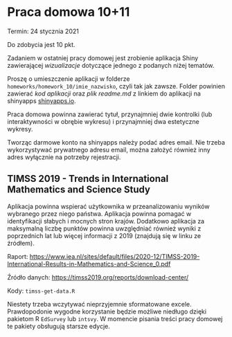 # Praca domowa 10+11

Termin: 24 stycznia 2021

Do zdobycia jest 10 pkt.

Zadaniem w ostatniej pracy domowej jest zrobienie aplikacja Shiny zawierającej *wizualizacje* dotyczące jednego z podanych niżej tematów.

Proszę o umieszczenie aplikacji w folderze `homeworks/homework_10/imie_nazwisko`, czyli tak jak zawsze. 
Folder powinien zawierać *kod aplikacji* oraz *plik readme.md* z linkiem do aplikacji na shinyapps [shinyapps.io](shinyapps.io).

Praca domowa powinna zawierać tytuł, przynajmniej dwie kontrolki (lub interaktywności w obrębie wykresu) i przynajmniej dwa estetyczne wykresy.

Tworząc darmowe konto na shinyapps należy podać adres email. Nie trzeba wykorzystywać prywatnego adresu email, można założyć również inny adres wyłącznie na potrzeby rejestracji.

## TIMSS 2019 -  Trends in International Mathematics and Science Study

Aplikacja powinna wspierać użytkownika w przeanalizowaniu wyników wybranego przez niego państwa. Aplikacja powinna pomagać w identyfikacji słabych i mocnych stron krajów. 
Dodatkowo aplikacja za maksymalną liczbę punktów powinna uwzględniać również wyniki z poprzednich lat lub więcej informacji z 2019 (znajdują się w linku ze źródłem).

Raport: https://www.iea.nl/sites/default/files/2020-12/TIMSS-2019-International-Results-in-Mathematics-and-Science_0.pdf

Źródło danych: https://timss2019.org/reports/download-center/

Kody: `timss-get-data.R`

Niestety trzeba wczytywać nieprzyjemnie sformatowane excele.
Prawdopodonie wygodne korzystanie będzie możliwe niedługo dzięki pakietom R `EdSurvey` lub `intsvy`. W momencie pisania treści pracy domowej te pakiety obsługują starsze edycje.


